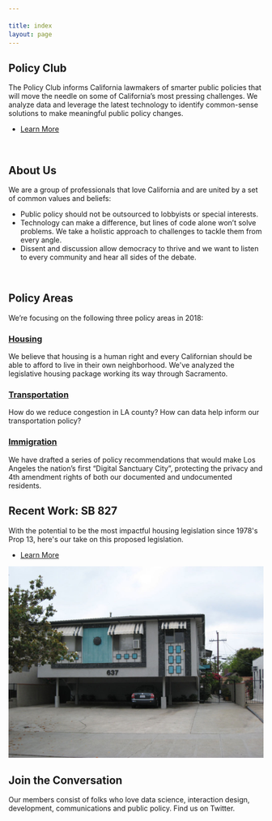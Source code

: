```yaml
---

title: index
layout: page
---
```

<!-- Introduction -->
<section class="banner style1 orient-left content-align-left image-position-right fullscreen onload-image-fade-in onload-content-fade-right">
	<div class="content">
		<h2>Policy Club</h2>
		<p class="major">The Policy Club informs California lawmakers of smarter public policies that will move the needle on some of California’s most pressing challenges. We analyze data and leverage the latest technology to identify common-sense solutions to make meaningful public policy changes. </p>
		<ul class="actions vertical">
			<li><a href="#first" class="button big wide smooth-scroll-middle">Learn More</a></li>
		</ul>
	</div>
	<div class="image">
		<img src="images/hollywoodstreet.jpg" alt="" />
	</div>
</section>

<!-- About us -->
<section class="spotlight style1 orient-right content-align-left image-position-center onscroll-image-fade-in" id="first">
	<div class="content">
		<h2>About Us</h2>
		<p>We are a group of professionals that love California and are united by a set of common values and beliefs:
            <ul>
              <li> Public policy should not be outsourced to lobbyists or special interests.</li>
              <li> Technology can make a difference, but lines of code alone won’t solve problems. We take a holistic approach to challenges to tackle them from every angle.</li>
              <li> Dissent and discussion allow democracy to thrive and we want to listen to every community and hear all sides of the debate. </li>
            </ul>
        </p>
	</div>
	<div class="image">
		<img src="images/inlandempire.jpg" alt="" />
	</div>
</section>

<!-- Policy Areas -->
<section class="wrapper style1 align-center">
	<div class="inner">
		<h2>Policy Areas</h2>
		<p>We’re focusing on the following three policy areas in 2018:</p>
		<div class="items style1 medium onscroll-fade-in">
			<section>
				<span class="icon style2 major fa-home"></span>
				<a href="{{ site.url }}/housing"><h3>Housing</h3></a>
				<p>We believe that housing is a human right and every Californian should be able to afford to live in their own neighborhood. We've analyzed the legislative housing package working its way through Sacramento.</p>
			</section>
			<section>
                <span class="icon style2 major  fa-subway"></span>
                <a href="{{ site.url }}/transportation"> <h3>Transportation</h3></a>
				<p>How do we reduce congestion in LA county? How can data help inform our transportation policy?</p>
			</section>
			<section>
				<span class="icon style2 major  fa-users"></span>
                <a href="{{ site.url }}/immigration"><h3>Immigration</h3></a>
				<p>We have drafted a series of policy recommendations that would make Los Angeles the nation’s first “Digital Sanctuary City”, protecting the privacy and 4th amendment rights of both our documented and undocumented residents.</p>
			</section>
		</div>
	</div>
</section>

<!-- Recent Work -->
<section class="spotlight style1 orient-right content-align-left image-position-center onscroll-image-fade-in" id="first">
	<div class="content">
		<h2>Recent Work: SB 827</h2>
		<p>With the potential to be the most impactful housing legislation since 1978's Prop 13, here's our take on this proposed legislation.</p>
		<ul class="actions vertical">
			<li><a href="sb-827" class="button">Learn More</a></li>
		</ul>
	</div>
	<div class="image">
		<img src="images/dingbat.jpg" alt="" />
	</div>
</section>

<!-- Join the Conversation -->
<section class="spotlight style1 orient-left content-align-left image-position-center onscroll-image-fade-in">
	<div class="content">
		<h2>Join the Conversation</h2>
		<p>Our members consist of folks who love data science, interaction design, development, communications and public policy. Find us on Twitter.</p>
	</div>
	<div class="image">
		<img src="images/Tower_Bridge_Sacramento_edit.jpg" alt="" />
	</div>
</section>